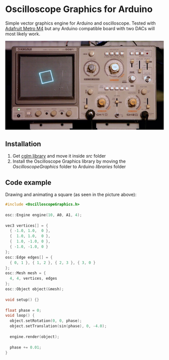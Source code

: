 # Oscilloscope Graphics for Arduino

Simple vector graphics engine for Arduino and oscilloscope. Tested with [Adafruit Metro M4](https://www.adafruit.com/product/3382) but any Arduino compatible board with two DACs will most likely work.

![Picture of oscilloscope running example animation](https://raw.githubusercontent.com/achydenius/oscilloscope-graphics/master/square.jpg)

## Installation

1. Get [cglm library](https://github.com/recp/cglm) and move it inside _src_ folder
2. Install the Oscilloscope Graphics library by moving the _OscilloscopeGraphics_ folder to Arduino _libraries_ folder

## Code example

Drawing and animating a square (as seen in the picture above):

```cpp
#include <OscilloscopeGraphics.h>

osc::Engine engine(10, A0, A1, 4);

vec3 vertices[] = {
  { -1.0, 1.0,  0 },
  {  1.0, 1.0,  0 },
  {  1.0, -1.0, 0 },
  { -1.0, -1.0, 0 }
};
osc::Edge edges[] = {
  { 0, 1 }, { 1, 2 }, { 2, 3 }, { 3, 0 }
};
osc::Mesh mesh = {
  4, 4, vertices, edges
};
osc::Object object(&mesh);

void setup() {}

float phase = 0;
void loop() {
  object.setRotation(0, 0, phase);
  object.setTranslation(sin(phase), 0, -4.0);

  engine.render(object);

  phase += 0.01;
}
```
